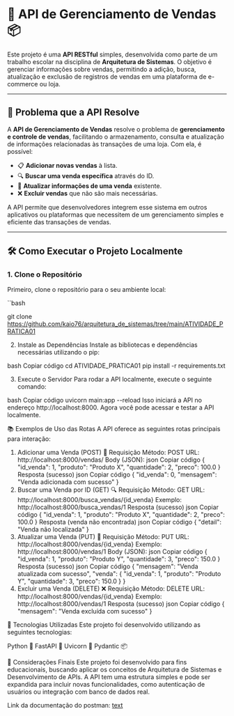 # 🚀 **API de Gerenciamento de Vendas** 📦

Este projeto é uma **API RESTful** simples, desenvolvida como parte de um trabalho escolar na disciplina de **Arquitetura de Sistemas**. O objetivo é gerenciar informações sobre vendas, permitindo a adição, busca, atualização e exclusão de registros de vendas em uma plataforma de e-commerce ou loja.

---

## 🎯 **Problema que a API Resolve**

A **API de Gerenciamento de Vendas** resolve o problema de **gerenciamento e controle de vendas**, facilitando o armazenamento, consulta e atualização de informações relacionadas às transações de uma loja. Com ela, é possível:

- 📋 **Adicionar novas vendas** à lista.
- 🔍 **Buscar uma venda específica** através do ID.
- 🔄 **Atualizar informações de uma venda** existente.
- ❌ **Excluir vendas** que não são mais necessárias.

A API permite que desenvolvedores integrem esse sistema em outros aplicativos ou plataformas que necessitem de um gerenciamento simples e eficiente das transações de vendas.

---

## 🛠️ **Como Executar o Projeto Localmente**

### 1. **Clone o Repositório**

Primeiro, clone o repositório para o seu ambiente local:

``bash

git clone https://github.com/kaio76/arquitetura_de_sistemas/tree/main/ATIVIDADE_PRATICA01

2. Instale as Dependências
Instale as bibliotecas e dependências necessárias utilizando o pip:

bash
Copiar código
cd ATIVIDADE_PRATICA01
pip install -r requirements.txt

3. Execute o Servidor
Para rodar a API localmente, execute o seguinte comando:

bash
Copiar código
uvicorn main:app --reload
Isso iniciará a API no endereço http://localhost:8000. Agora você pode acessar e testar a API localmente.

📚 Exemplos de Uso das Rotas
A API oferece as seguintes rotas principais para interação:

1. Adicionar uma Venda (POST) 📝
Requisição
Método: POST
URL: http://localhost:8000/vendas/
Body (JSON):
json
Copiar código
{
  "id_venda": 1,
  "produto": "Produto X",
  "quantidade": 2,
  "preco": 100.0
}
Resposta (sucesso)
json
Copiar código
{
  "id_venda": 0,
  "mensagem": "Venda adicionada com sucesso"
}
2. Buscar uma Venda por ID (GET) 🔍
Requisição
Método: GET
URL: http://localhost:8000/busca_vendas/{id_venda}
Exemplo: http://localhost:8000/busca_vendas/1
Resposta (sucesso)
json
Copiar código
{
  "id_venda": 1,
  "produto": "Produto X",
  "quantidade": 2,
  "preco": 100.0
}
Resposta (venda não encontrada)
json
Copiar código
{
  "detail": "Venda não localizada"
}
3. Atualizar uma Venda (PUT) 🔄
Requisição
Método: PUT
URL: http://localhost:8000/vendas/{id_venda}
Exemplo: http://localhost:8000/vendas/1
Body (JSON):
json
Copiar código
{
  "id_venda": 1,
  "produto": "Produto Y",
  "quantidade": 3,
  "preco": 150.0
}
Resposta (sucesso)
json
Copiar código
{
  "mensagem": "Venda atualizada com sucesso",
  "venda": {
    "id_venda": 1,
    "produto": "Produto Y",
    "quantidade": 3,
    "preco": 150.0
  }
}
4. Excluir uma Venda (DELETE) ❌
Requisição
Método: DELETE
URL: http://localhost:8000/vendas/{id_venda}
Exemplo: http://localhost:8000/vendas/1
Resposta (sucesso)
json
Copiar código
{
  "mensagem": "Venda excluída com sucesso"
}

📜 Tecnologias Utilizadas
Este projeto foi desenvolvido utilizando as seguintes tecnologias:

Python 🐍
FastAPI 🚀
Uvicorn 🦄
Pydantic 📦

🔧 Considerações Finais
Este projeto foi desenvolvido para fins educacionais, buscando aplicar os conceitos de Arquitetura de Sistemas e Desenvolvimento de APIs. A API tem uma estrutura simples e pode ser expandida para incluir novas funcionalidades, como autenticação de usuários ou integração com banco de dados real.

Link da documentação do postman:
[text](https://documenter.getpostman.com/view/40506200/2sAYJ1k2a2)